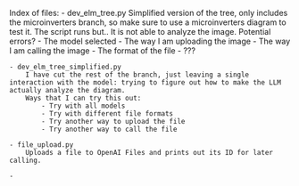Index of files: 
    - dev_elm_tree.py
        Simplified version of the tree, only includes the microinverters branch, so make sure to use a microinverters diagram to test it.
        The script runs but.. It is not able to analyze the image. 
        Potential errors? 
            - The model selected 
            - The way I am uploading the image 
            - The way I am calling the image 
            - The format of the file
            - ???

    - dev_elm_tree_simplified.py
        I have cut the rest of the branch, just leaving a single interaction with the model: trying to figure out how to make the LLM actually analyze the diagram. 
        Ways that I can try this out: 
            - Try with all models
            - Try with different file formats
            - Try another way to upload the file
            - Try another way to call the file

    - file_upload.py
        Uploads a file to OpenAI Files and prints out its ID for later calling.

    - 